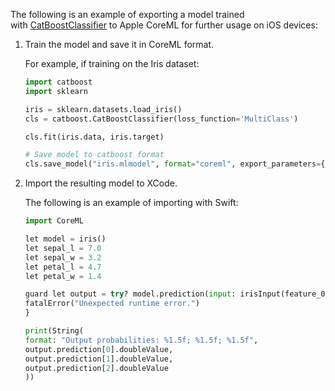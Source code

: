 
The following is an example of exporting a model trained with [CatBoostClassifier](../../../concepts/python-reference_catboostclassifier.md) to Apple CoreML for further usage on iOS devices:
1. Train the model and save it in CoreML format.
    
    For example, if training on the Iris dataset:
    ```python
    import catboost
    import sklearn
    
    iris = sklearn.datasets.load_iris()
    cls = catboost.CatBoostClassifier(loss_function='MultiClass')
    
    cls.fit(iris.data, iris.target)
    
    # Save model to catboost format
    cls.save_model("iris.mlmodel", format="coreml", export_parameters={'prediction_type': 'probability'})
    ```
    
1. Import the resulting model to XCode.
    
    The following is an example of importing with Swift:
    ```python
    import CoreML
    
    let model = iris()
    let sepal_l = 7.0
    let sepal_w = 3.2
    let petal_l = 4.7
    let petal_w = 1.4
    
    guard let output = try? model.prediction(input: irisInput(feature_0: sepal_l, feature_1: sepal_w, feature_2: petal_l, feature_3: petal_w)) else {
    fatalError("Unexpected runtime error.")
    }
    
    print(String(
    format: "Output probabilities: %1.5f; %1.5f; %1.5f",
    output.prediction[0].doubleValue,
    output.prediction[1].doubleValue,
    output.prediction[2].doubleValue
    ))
    ```
